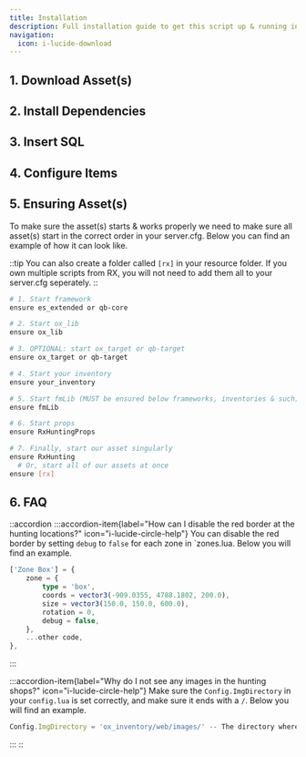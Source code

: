 ```yaml
---
title: Installation
description: Full installation guide to get this script up & running in no time.
navigation:
  icon: i-lucide-download
---
```


## 1. Download Asset(s)

## 2. Install Dependencies

## 3. Insert SQL

## 4. Configure Items

## 5. Ensuring Asset(s)
To make sure the asset(s) starts & works properly we need to make sure all asset(s) start in the correct order in your server.cfg. Below you can find an example of how it can look like.

::tip
You can also create a folder called `[rx]` in your resource folder. If you own multiple scripts from RX, you will not need to add them all to your server.cfg seperately.
::

```bash [server.cfg]
# 1. Start framework
ensure es_extended or qb-core

# 2. Start ox_lib
ensure ox_lib

# 3. OPTIONAL: start ox_target or qb-target
ensure ox_target or qb-target

# 4. Start your inventory
ensure your_inventory

# 5. Start fmLib (MUST be ensured below frameworks, inventories & such)
ensure fmLib

# 6. Start props
ensure RxHuntingProps

# 7. Finally, start our asset singularly
ensure RxHunting
  # Or, start all of our assets at once
ensure [rx]
```

## 6. FAQ

::accordion
:::accordion-item{label="How can I disable the red border at the hunting locations?" icon="i-lucide-circle-help"}
You can disable the red border by setting `debug` to `false` for each zone in `zones.lua. Below you will find an example.

```ts [zones.lua]
['Zone Box'] = {
    zone = {
        type = 'box',
        coords = vector3(-909.0355, 4788.1802, 200.0),
        size = vector3(150.0, 150.0, 600.0),
        rotation = 0,
        debug = false,
    },
    ...other code,
},
```

:::

:::accordion-item{label="Why do I not see any images in the hunting shops?" icon="i-lucide-circle-help"}
Make sure the `Config.ImgDirectory` in your `config.lua` is set correctly, and make sure it ends with a `/`. Below you will find an example.

```ts [config.lua]
Config.ImgDirectory = 'ox_inventory/web/images/' -- The directory where the images are stored.
```

:::
::
